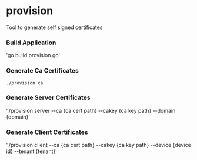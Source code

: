 # provision
Tool to generate self signed certificates

### Build Application
'go build provision.go'

### Generate Ca Certificates
`./provision ca`

### Generate Server Certificates
'./provision server --ca {ca cert path} --cakey {ca key path} --domain {domain}'

### Generate Client Certificates
'./provision client --ca {ca cert path} --cakey {ca key path} --device {device id} --tenant {tenant}'
